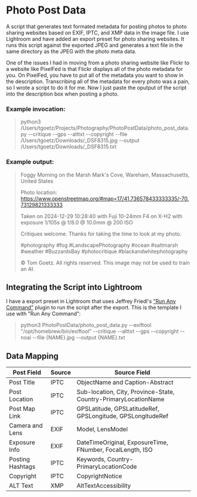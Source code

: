 # Photo Post Data

A script that generates text formated metadata for posting photos to photo sharing websites based on EXIF, IPTC, and XMP data in the image file. I use Lightroom and have added an export preset for photo sharing websites. It runs this script against the exported JPEG and generates a text file in the same directory as the JPEG with the photo meta data.

One of the issues I had in moving from a photo sharing website like Flickr to a website like PixelFed is that Flickr displays all of the photo metadata for you. On PixelFed, you have to put all of the metadata you want to show in the description. Transcribing all of the metadata for every photo was
a pain, so I wrote a script to do it for me. Now I just paste the oputput of the script into the description box when posting a photo.

### Example invocation:

> python3 /Users/tgoetz/Projects/Photography/PhotoPostData/photo_post_data.py --critique --gps --alttxt --copyright --file /Users/tgoetz/Downloads/_DSF8315.jpg --output /Users/tgoetz/Downloads/_DSF8315.txt

### Example output:

> Foggy Morning on the Marsh
> Mark's Cove, Wareham, Massachusetts, United States
>
> Photo location: https://www.openstreetmap.org/#map=17/41.736578433333335/-70.73129821333333
>
> Taken on 2024-12-29 10:28:40 with Fuji 10-24mm F4 on X-H2 with exposure 1/105s @ f/8.0 @ 10.0mm @ 200 ISO
> 
> Critiques welcome. Thanks for taking the time to look at my photo.
> 
> #photography #fog #LandscapePhotography #ocean #saltmarsh #weather #BuzzardsBay #photocritique #blackandwhitephotography
>
> © Tom Goetz. All rights reserved. This image may not be used to train an AI.

## Integrating the Script into Lightroom

I have a export preset in Lightroom that uses Jeffrey Friedl's ["Run Any Command"](https://regex.info/blog/lightroom-goodies/run-any-command) plugin to run the script after the export. This is the template I use with "Run Any Command":

> python3 PhotoPostData/photo_post_data.py --exiftool "/opt/homebrew/bin/exiftool" --critique --alttxt --gps --copyright --noai --file {NAME}.jpg --output {NAME}.txt

## Data Mapping

| Post Field       | Source | Source Field                                                    |
| ---------------- | ------ | --------------------------------------------------------------- |
| Post Title       | IPTC   | ObjectName and Caption-Abstract                                 |
| Post Location    | IPTC   | Sub-location, City, Province-State, Country-PrimaryLocationName |
| Post Map Link    | IPTC   | GPSLatitude, GPSLatitudeRef, GPSLongitude, GPSLongitudeRef      |
| Camera and Lens  | EXIF   | Model, LensModel                                                |
| Exposure Info    | EXIF   | DateTimeOriginal, ExposureTime, FNumber, FocalLength, ISO       |
| Posting Hashtags | IPTC   | Keywords, Country-PrimaryLocationCode                           |
| Copyright        | IPTC   | CopyrightNotice                                                 |
| ALT Text         | XMP    | AltTextAccessibility                                            |
